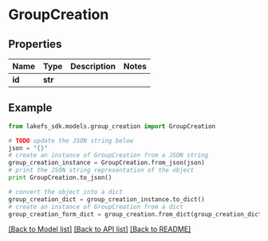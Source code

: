 # GroupCreation


## Properties

Name | Type | Description | Notes
------------ | ------------- | ------------- | -------------
**id** | **str** |  | 

## Example

```python
from lakefs_sdk.models.group_creation import GroupCreation

# TODO update the JSON string below
json = "{}"
# create an instance of GroupCreation from a JSON string
group_creation_instance = GroupCreation.from_json(json)
# print the JSON string representation of the object
print GroupCreation.to_json()

# convert the object into a dict
group_creation_dict = group_creation_instance.to_dict()
# create an instance of GroupCreation from a dict
group_creation_form_dict = group_creation.from_dict(group_creation_dict)
```
[[Back to Model list]](../README.md#documentation-for-models) [[Back to API list]](../README.md#documentation-for-api-endpoints) [[Back to README]](../README.md)


